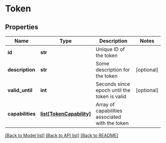 # Token

## Properties
Name | Type | Description | Notes
------------ | ------------- | ------------- | -------------
**id** | **str** | Unique ID of the token | 
**description** | **str** | Some description for the token | [optional] 
**valid_until** | **int** | Seconds since epoch until the token is valid | [optional] 
**capabilities** | [**list[TokenCapability]**](TokenCapability.md) | Array of capabilities associated with the token | 

[[Back to Model list]](../README.md#documentation-for-models) [[Back to API list]](../README.md#documentation-for-api-endpoints) [[Back to README]](../README.md)

